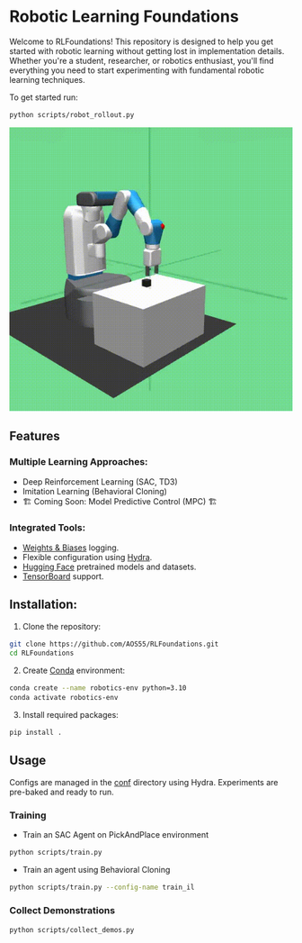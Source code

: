 # Robotic Learning Foundations

Welcome to RLFoundations! This repository is designed to help you get started with robotic learning without getting lost in implementation details. Whether you're a student, researcher, or robotics enthusiast, you'll find everything you need to start experimenting with fundamental robotic learning techniques.

To get started run:
```bash
python scripts/robot_rollout.py
```
![Pick and Place Demo](https://github.com/AOS55/RLFoundations/blob/assets/PickAndPlaceDemo.gif)


## Features

### Multiple Learning Approaches:

- Deep Reinforcement Learning (SAC, TD3)
- Imitation Learning (Behavioral Cloning)
- 🏗️ Coming Soon: Model Predictive Control (MPC) 🏗️

### Integrated Tools:
- [Weights & Biases](https://wandb.ai/site/experiment-tracking/) logging.
- Flexible configuration using [Hydra](https://hydra.cc/).
- [Hugging Face](https://huggingface.co/) pretrained models and datasets.
- [TensorBoard](https://www.tensorflow.org/tensorboard) support.

## Installation:
1. Clone the repository:
  ```bash
  git clone https://github.com/AOS55/RLFoundations.git
  cd RLFoundations
  ```
2. Create [Conda](https://docs.anaconda.com/miniconda/install/) environment:
  ```bash
  conda create --name robotics-env python=3.10
  conda activate robotics-env
  ```
3. Install required packages:
  ```bash
  pip install .
  ```

## Usage
Configs are managed in the [conf](conf) directory using Hydra. Experiments are pre-baked and ready to run.

### Training
- Train an SAC Agent on PickAndPlace environment

```bash
python scripts/train.py
```

- Train an agent using Behavioral Cloning

```bash
python scripts/train.py --config-name train_il
```

### Collect Demonstrations
```bash
python scripts/collect_demos.py
```
